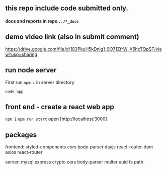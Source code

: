 ## this repo include code submitted only.
#### docs and reports in repo `../*_docs`

## demo video link (also in submit comment)
https://drive.google.com/file/d/183PkuH5kDnjg1_9O71ZfrW_X5hcTQpSF/view?usp=sharing

## run node server
First run `npm i` in server directory

`node app`

## front end - create a react web app
 `npm i`
`npm run start`
open [http://localhost:3000]

## packages
frontend:
styled-components cors body-parser dayjs react-router-dom axios react-router 

server:
mysql express crypto cors body-parser multer uuid fs path

